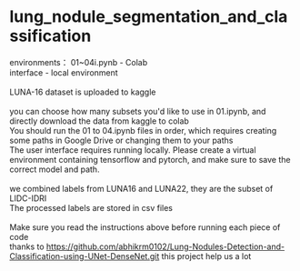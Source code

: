 # lung_nodule_segmentation_and_classification
environments： 01~04i.pynb - Colab<br/>
               interface - local environment<br/>
               <br/>
LUNA-16 dataset is uploaded to kaggle<br/>
<br/>
you can choose how many subsets you'd like to use in 01.ipynb, and directly download the data from kaggle to colab<br/>
You should run the 01 to 04.ipynb files in order, which requires creating some paths in Google Drive or changing them to your paths<br/>
The user interface requires running locally. Please create a virtual environment containing tensorflow and pytorch, and make sure to save the correct model and path.<br/>
<br/>
we combined labels from LUNA16 and LUNA22, they are the subset of LIDC-IDRI<br/>
The processed labels are stored in csv files<br/>
<br/>
Make sure you read the instructions above before running each piece of code<br/>
thanks to https://github.com/abhikrm0102/Lung-Nodules-Detection-and-Classification-using-UNet-DenseNet.git this project help us a lot<br/>
